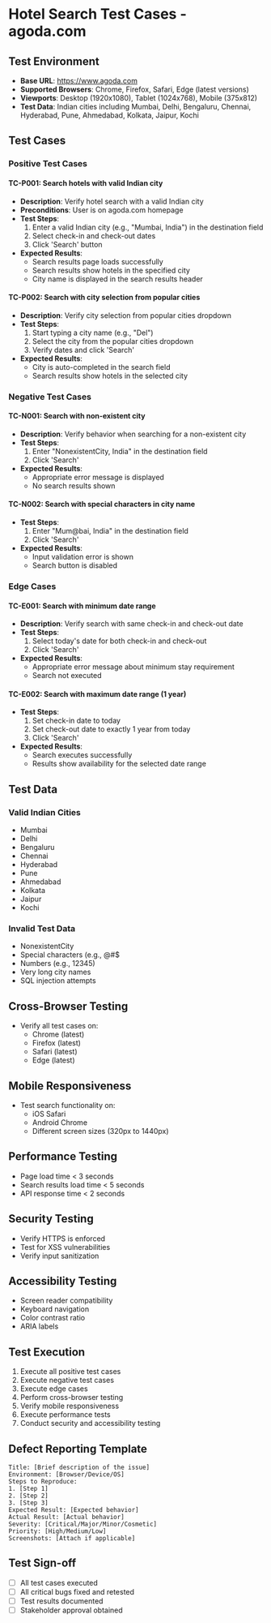 # Hotel Search Test Cases - agoda.com

## Test Environment
- **Base URL**: https://www.agoda.com
- **Supported Browsers**: Chrome, Firefox, Safari, Edge (latest versions)
- **Viewports**: Desktop (1920x1080), Tablet (1024x768), Mobile (375x812)
- **Test Data**: Indian cities including Mumbai, Delhi, Bengaluru, Chennai, Hyderabad, Pune, Ahmedabad, Kolkata, Jaipur, Kochi

## Test Cases

### Positive Test Cases

#### TC-P001: Search hotels with valid Indian city
- **Description**: Verify hotel search with a valid Indian city
- **Preconditions**: User is on agoda.com homepage
- **Test Steps**:
  1. Enter a valid Indian city (e.g., "Mumbai, India") in the destination field
  2. Select check-in and check-out dates
  3. Click 'Search' button
- **Expected Results**:
  - Search results page loads successfully
  - Search results show hotels in the specified city
  - City name is displayed in the search results header

#### TC-P002: Search with city selection from popular cities
- **Description**: Verify city selection from popular cities dropdown
- **Test Steps**:
  1. Start typing a city name (e.g., "Del")
  2. Select the city from the popular cities dropdown
  3. Verify dates and click 'Search'
- **Expected Results**:
  - City is auto-completed in the search field
  - Search results show hotels in the selected city

### Negative Test Cases

#### TC-N001: Search with non-existent city
- **Description**: Verify behavior when searching for a non-existent city
- **Test Steps**:
  1. Enter "NonexistentCity, India" in the destination field
  2. Click 'Search'
- **Expected Results**:
  - Appropriate error message is displayed
  - No search results shown

#### TC-N002: Search with special characters in city name
- **Test Steps**:
  1. Enter "Mum@bai, India" in the destination field
  2. Click 'Search'
- **Expected Results**:
  - Input validation error is shown
  - Search button is disabled

### Edge Cases

#### TC-E001: Search with minimum date range
- **Description**: Verify search with same check-in and check-out date
- **Test Steps**:
  1. Select today's date for both check-in and check-out
  2. Click 'Search'
- **Expected Results**:
  - Appropriate error message about minimum stay requirement
  - Search not executed

#### TC-E002: Search with maximum date range (1 year)
- **Test Steps**:
  1. Set check-in date to today
  2. Set check-out date to exactly 1 year from today
  3. Click 'Search'
- **Expected Results**:
  - Search executes successfully
  - Results show availability for the selected date range

## Test Data

### Valid Indian Cities
- Mumbai
- Delhi
- Bengaluru
- Chennai
- Hyderabad
- Pune
- Ahmedabad
- Kolkata
- Jaipur
- Kochi

### Invalid Test Data
- NonexistentCity
- Special characters (e.g., @#$
- Numbers (e.g., 12345)
- Very long city names
- SQL injection attempts

## Cross-Browser Testing
- Verify all test cases on:
  - Chrome (latest)
  - Firefox (latest)
  - Safari (latest)
  - Edge (latest)

## Mobile Responsiveness
- Test search functionality on:
  - iOS Safari
  - Android Chrome
  - Different screen sizes (320px to 1440px)

## Performance Testing
- Page load time < 3 seconds
- Search results load time < 5 seconds
- API response time < 2 seconds

## Security Testing
- Verify HTTPS is enforced
- Test for XSS vulnerabilities
- Verify input sanitization

## Accessibility Testing
- Screen reader compatibility
- Keyboard navigation
- Color contrast ratio
- ARIA labels

## Test Execution
1. Execute all positive test cases
2. Execute negative test cases
3. Execute edge cases
4. Perform cross-browser testing
5. Verify mobile responsiveness
6. Execute performance tests
7. Conduct security and accessibility testing

## Defect Reporting Template
```
Title: [Brief description of the issue]
Environment: [Browser/Device/OS]
Steps to Reproduce:
1. [Step 1]
2. [Step 2]
3. [Step 3]
Expected Result: [Expected behavior]
Actual Result: [Actual behavior]
Severity: [Critical/Major/Minor/Cosmetic]
Priority: [High/Medium/Low]
Screenshots: [Attach if applicable]
```

## Test Sign-off
- [ ] All test cases executed
- [ ] All critical bugs fixed and retested
- [ ] Test results documented
- [ ] Stakeholder approval obtained
